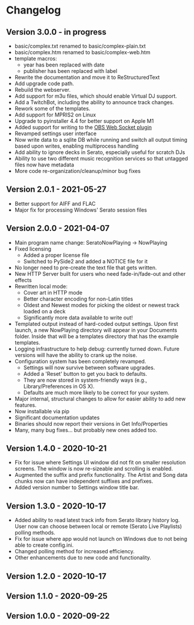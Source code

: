 
# Changelog

## Version 3.0.0 - in progress

* basic/complex.txt renamed to basic/complex-plain.txt
* basic/complex.htm renamed to basic/complex-web.htm
* template macros:
  * year has been replaced with date
  * publisher has been replaced with label
* Rewrite the documentation and move it to ReStructuredText
* Add upgrade code path.
* Rebuild the webserver.
* Add support for m3u files, which should enable Virtual DJ support.
* Add a TwitchBot, including the ability to announce track changes.
* Rework some of the templates.
* Add support for MPRIS2 on Linux
* Upgrade to pyinstaller 4.4 for better support on Apple M1
* Added support for writing to the [OBS Web Socket
  plugin](https://github.com/Palakis/obs-websocket)
* Revamped settings user interface
* Now write data to a sqlite DB while running and switch all
  output timing based upon writes, enabling multiprocess
  handling
* Add ability to ignore decks in Serato, especially useful
  for scratch DJs
* Ability to use two different music recognition services
  so that untagged files now have metadata
* More code re-organization/cleanup/minor bug fixes

## Version 2.0.1 - 2021-05-27

* Better support for AIFF and FLAC
* Major fix for processing Windows' Serato session files

## Version 2.0.0 - 2021-04-07

* Main program name change: SeratoNowPlaying -> NowPlaying
* Fixed licensing
  * Added a proper license file
  * Switched to PySide2 and added a NOTICE file for it
* No longer need to pre-create the text file that gets written.
* New HTTP Server built for users who need fade-in/fade-out and other effects
* Rewritten local mode:
  * Cover art in HTTP mode
  * Better character encoding for non-Latin titles
  * Oldest and Newest modes for picking the oldest or newest
    track loaded on a deck
  * Significantly more data available to write out!
* Templated output instead of hard-coded output settings. Upon first
  launch, a new NowPlaying directory will appear in your Documents folder.
  Inside that will be a templates directory that has the example
  templates.
* Logging infrastructure to help debug: currently turned down. Future
  versions will have the ability to crank up the noise.
* Configuration system has been completely revamped.
  * Settings will now survive between software upgrades.
  * Added a 'Reset' button to get you back to defaults.
  * They are now stored in system-friendly ways (e.g., Library/Preferences
    in OS X).
  * Defaults are much more likely to be correct for your system.
* Major internal, structural changes to allow for easier ability to add new features.
* Now installable via pip
* Significant documentation updates
* Binaries should now report their versions in Get Info/Properties
* Many, many bug fixes... but probably new ones added too.

## Version 1.4.0 - 2020-10-21

* Fix for issue where Settings UI window did not fit on smaller resolution screens.
  The window is now re-sizeable and scrolling is enabled.
* Augmented the suffix and prefix functionality. The Artist and Song data chunks
  now can have independent suffixes and prefixes.
* Added version number to Settings window title bar.

## Version 1.3.0 - 2020-10-17

* Added ability to read latest track info from Serato library history log. User
  now can choose  between local or remote (Serato Live Playlists) polling
  methods.
* Fix for issue where app would not launch on Windows due to not being able to
  create config.ini.
* Changed polling method for increased efficiency.
* Other enhancements due to new code and functionality.

## Version 1.2.0 - 2020-10-17

## Version 1.1.0 - 2020-09-25

## Version 1.0.0 - 2020-09-22
